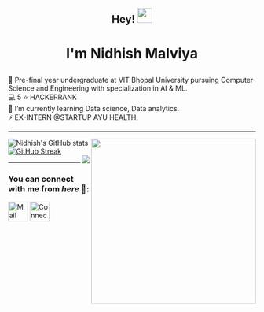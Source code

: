 ## <p align="center">Hey! <img src="https://raw.githubusercontent.com/MartinHeinz/MartinHeinz/master/wave.gif" width="30px"></p>
# <p align="center">I'm Nidhish Malviya </p>


🔭 Pre-final year undergraduate at VIT Bhopal University pursuing Computer Science and Engineering with specialization in AI & ML. \
💻 5 ⭐ HACKERRANK \
🌱 I’m currently learning Data science, Data analytics. \
⚡ EX-INTERN @STARTUP AYU HEALTH. 


<hr>


![Nidhish's GitHub stats](https://github-readme-stats.vercel.app/api?username=nidhish-create&theme=blue-green&show_icons=true)
<img align="right" src="https://github-readme-stats.vercel.app/api/top-langs/?username=nidhish-create&theme=blue-green&title_color=F16707&hide_border=true" width="335px" data-canonical->
[![GitHub Streak](https://github-readme-streak-stats.herokuapp.com?user=nidhish-create&theme=blue-green)](https://git.io/streak-stats)
<br>
<img align="right" src="https://komarev.com/ghpvc/?username=your-github-nidhish-create&style=flat-square&color=232323">
<hr>

### You can connect with me from _here_ 📧:


[<img height=40 width=40 alt="Mail me" src="https://cdn-icons-png.flaticon.com/512/732/732200.png">](mailto:nidhishmal2@gmail.com)
[<img height=40 width=40 alt="Connect on LinkedIn" src="https://cdn-icons-png.flaticon.com/512/3536/3536505.png">](https://www.linkedin.com/in/nidhish-malviya-4a563a209/) 



